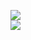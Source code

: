 [![](https://img.shields.io/badge/Made%20With-Github%20Spray-lightgrey.svg?style=for-the-badge&logo=github)](https://github.com/Annihil/github-spray#30586)  
[![](https://i.imgur.com/2DrTn0Z.gif)](https://github.com/Annihil/github-spray)